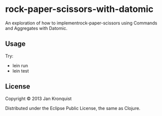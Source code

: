# rock-paper-scissors-with-datomic

An exploration of how to implementrock-paper-scissors using Commands and Aggregates with Datomic.

## Usage

Try:

* lein run
* lein test 

## License

Copyright © 2013 Jan Kronquist

Distributed under the Eclipse Public License, the same as Clojure.

